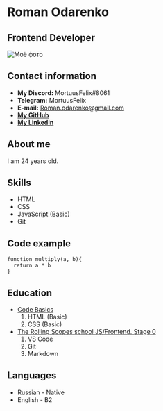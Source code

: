 # **Roman Odarenko**
## Frontend Developer  
![Моё фото](https://i.yapx.ru/P09M4.png)
## **Contact information**
- **My Discord:** MortuusFelix#8061
- **Telegram:** MortuusFelix
- **E-mail:** Roman.odarenko@gmail.com
- [**My GitHub**](https://github.com/MortuusFelix)
- [**My Linkedin**](https://www.linkedin.com/in/roman-odarenko-04ba3b229/)
## **About me**
I am 24 years old.
## **Skills**
- HTML
- CSS
- JavaScript (Basic)
- Git
## **Code example**
```
function multiply(a, b){
  return a * b
}
```
## **Education**
- [Code Basics](https://ru.code-basics.com)
  1. HTML (Basic)
  2. CSS (Basic)
- [The Rolling Scopes school JS/Frontend. Stage 0](https://rs.school/js-stage0/)
  1. VS Code
  2. Git
  3. Markdown
## **Languages**
- Russian - Native
- English - B2
